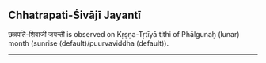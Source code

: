 ## Chhatrapati-Śivājī Jayantī
छत्रपति-शिवाजी जयन्ती is observed on Kṛṣṇa-Tṛtīyā tithi of Phālgunaḥ (lunar) month (sunrise (default)/puurvaviddha (default)).



---
